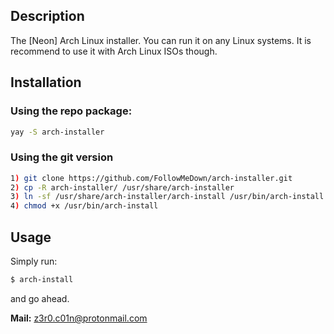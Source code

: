 ## Description

The [Neon] Arch Linux installer. You can run it on any Linux systems.
It is recommend to use it with Arch Linux ISOs though.

## Installation

### Using the repo package:
```sh
yay -S arch-installer
```
### Using the git version

```bash
1) git clone https://github.com/FollowMeDown/arch-installer.git
2) cp -R arch-installer/ /usr/share/arch-installer
3) ln -sf /usr/share/arch-installer/arch-install /usr/bin/arch-install
4) chmod +x /usr/bin/arch-install
```

## Usage

Simply run:
```sh
$ arch-install
```
and go ahead.

**Mail:** z3r0.c01n@protonmail.com